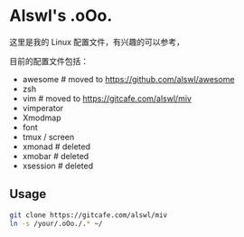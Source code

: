 # Alswl's .oOo. #

这里是我的 Linux 配置文件，有兴趣的可以参考，

目前的配置文件包括：

* awesome # moved to https://github.com/alswl/awesome
* zsh
* vim # moved to https://gitcafe.com/alswl/miv
* vimperator
* Xmodmap
* font
* tmux / screen
* xmonad # deleted
* xmobar # deleted
* xsession # deleted

## Usage ##

``` bash
git clone https://gitcafe.com/alswl/miv
ln -s /your/.oOo./.* ~/
```
